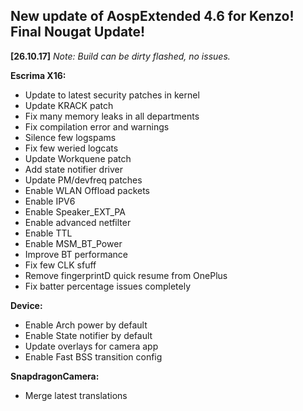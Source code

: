 ## **New update of AospExtended 4.6 for Kenzo! Final Nougat Update!**

**[26.10.17]**
_Note: Build can be dirty flashed, no issues._

**Escrima X16:**
- Update to latest security patches in kernel
- Update KRACK patch
- Fix many memory leaks in all departments
- Fix compilation error and warnings
- Silence few logspams
- Fix few weried logcats
- Update Workquene patch
- Add state notifier driver
- Update PM/devfreq patches
- Enable WLAN Offload packets
- Enable IPV6
- Enable Speaker_EXT_PA
- Enable advanced netfilter
- Enable TTL
- Enable MSM_BT_Power
- Improve BT performance
- Fix few CLK sfuff
- Remove fingerprintD quick resume from OnePlus
- Fix batter percentage issues completely

**Device:**
- Enable Arch power by default
- Enable State notifier by default
- Update overlays for camera app
- Enable Fast BSS transition config

**SnapdragonCamera:**
- Merge latest translations

